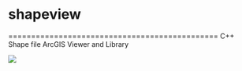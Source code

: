 # shapeview
==============================================
C++ Shape file ArcGIS Viewer and Library

![](https://github.com/darioajr/shapeview/blob/master/example.png)
